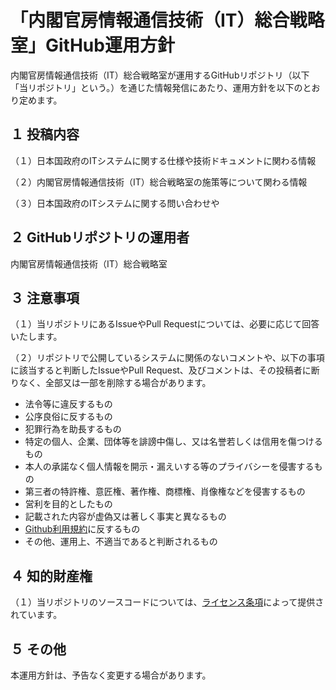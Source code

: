 # 「内閣官房情報通信技術（IT）総合戦略室」GitHub運用方針

内閣官房情報通信技術（IT）総合戦略室が運用するGitHubリポジトリ（以下「当リポジトリ」という。）を通じた情報発信にあたり、運用方針を以下のとおり定めます。

## １ 投稿内容

（１）日本国政府のITシステムに関する仕様や技術ドキュメントに関わる情報

（２）内閣官房情報通信技術（IT）総合戦略室の施策等について関わる情報

（３）日本国政府のITシステムに関する問い合わせや

## ２ GitHubリポジトリの運用者

内閣官房情報通信技術（IT）総合戦略室

## ３ 注意事項

（１）当リポジトリにあるIssueやPull Requestについては、必要に応じて回答いたします。

（２）リポジトリで公開しているシステムに関係のないコメントや、以下の事項に該当すると判断したIssueやPull Request、及びコメントは、その投稿者に断りなく、全部又は⼀部を削除する場合があります。

* 法令等に違反するもの
* 公序良俗に反するもの
* 犯罪行為を助長するもの
* 特定の個人、企業、団体等を誹謗中傷し、又は名誉若しくは信用を傷つけるもの
* 本人の承諾なく個人情報を開示・漏えいする等のプライバシーを侵害するもの
* 第三者の特許権、意匠権、著作権、商標権、肖像権などを侵害するもの
* 営利を目的としたもの
* 記載された内容が虚偽又は著しく事実と異なるもの
* [Github利用規約](https://docs.github.com/ja/github/site-policy/github-terms-of-service)に反するもの
* その他、運用上、不適当であると判断されるもの

## ４ 知的財産権

（１）当リポジトリのソースコードについては、[ライセンス条項](LICENSE.txt)によって提供されています。

## ５ その他

本運用方針は、予告なく変更する場合があります。

